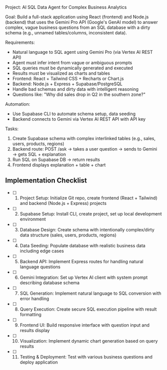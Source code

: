 Project: AI SQL Data Agent for Complex Business Analytics

Goal:
Build a full-stack application using React (frontend) and Node.js (backend)
that uses the Gemini Pro API (Google's GenAI model) to answer complex, vague business questions
from an SQL database with a dirty schema (e.g., unnamed tables/columns, inconsistent data).

Requirements:
- Natural language to SQL agent using Gemini Pro (via Vertex AI REST API)
- Agent must infer intent from vague or ambiguous prompts
- SQL queries must be dynamically generated and executed
- Results must be visualized as charts and tables
- Frontend: React + Tailwind CSS + Recharts or Chart.js
- Backend: Node.js + Express + Supabase/PostgreSQL
- Handle bad schemas and dirty data with intelligent reasoning
- Questions like: "Why did sales drop in Q2 in the southern zone?"

Automation:
- Use Supabase CLI to automate schema setup, data seeding
- Backend connects to Gemini via Vertex AI REST API with API key

Tasks:
1. Create Supabase schema with complex interlinked tables (e.g., sales, users, products, regions)
2. Backend route: POST /ask → takes a user question → sends to Gemini → gets SQL + explanation
3. Run SQL on Supabase DB → return results
4. Frontend displays explanation + table + chart

## Implementation Checklist

- [ ] 1. Project Setup: Initialize Git repo, create frontend (React + Tailwind) and backend (Node.js + Express) projects
- [ ] 2. Supabase Setup: Install CLI, create project, set up local development environment
- [ ] 3. Database Design: Create schema with intentionally complex/dirty data structure (sales, users, products, regions)
- [ ] 4. Data Seeding: Populate database with realistic business data including edge cases
- [ ] 5. Backend API: Implement Express routes for handling natural language questions
- [ ] 6. Gemini Integration: Set up Vertex AI client with system prompt describing database schema
- [ ] 7. SQL Generation: Implement natural language to SQL conversion with error handling
- [ ] 8. Query Execution: Create secure SQL execution pipeline with result formatting
- [ ] 9. Frontend UI: Build responsive interface with question input and results display
- [ ] 10. Visualization: Implement dynamic chart generation based on query results
- [ ] 11. Testing & Deployment: Test with various business questions and deploy application

